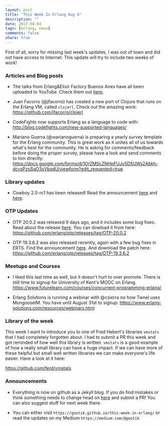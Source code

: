 ```yaml
---
layout: post
title: "This Week In Erlang Aug 4"
description: ""
date: 2017-08-04
tags: [erlang, news]
comments: false
share: true
---
```


First of all, sorry for missing last week's updates, I was out of town and did
not have access to Internet. This update will try to include two weeks of work!

### Articles and Blog posts
 * The talks from Erlang&Elixir Factory Buenos Aires have all been uploaded to
 YouTube. Check them out [here](https://www.youtube.com/playlist?list=PLWbHc_FXPo2gZTX5oTYvIqTtKvS6WNNq8).

 * Juan Facorro (@jfacorro) has created a new port of Clojure that runs on the Erlang VM, called `clojerl`. Check out the amazing work: https://github.com/jfacorro/clojerl

 * CodeFights now supports Erlang as a language to code with: http://blog.codefights.com/new-supported-languages/

 * Mariano Guerra (@warianoguerra) is preparing a yearly survey template for the Erlang community. This is great work as it unites all of us towards what's best for the community. He is asking for comments/feedback before doing the proper survey, please have a look and send comments to him directly: https://docs.google.com/forms/d/1OrZMScZNHpFUJv5D5UWs2Abkh-dcvsPzsSqO3xVkqdU/viewform?edit_requested=true

### Library updates
 * Cowboy 2.0-rc1 has been released! Read the announcement
  [here](https://ninenines.eu/articles/cowboy-2.0.0-rc.1/) and
  [here](https://groups.google.com/forum/#!topic/erlang-programming/3xqdWJTbR8k).

### OTP Updates
 * OTP 20.0.2 was released 9 days ago, and it includes some bug fixes. Read about the release [here](https://groups.google.com/forum/#!topic/erlang-programming/CTJ4-l1nTfc). You can dowload it from here: https://github.com/erlang/otp/releases/tag/OTP-20.0.2

 * OTP 19.3.6.2 was also released recently, again with a few bug fixes in ERTS. Find the announcement [here](https://groups.google.com/forum/#!topic/erlang-programming/skeg-6fRaOc). And download the patch here: https://github.com/erlang/otp/releases/tag/OTP-19.3.6.2

### Meetups and Courses
 * I liked this last time as well, but it doesn't hurt to over promote. There is still time to signup for University of Kent's MOOC on Erlang. https://www.futurelearn.com/courses/concurrent-programming-erlang/

 * Erlang Solutions is running a webinar with @csierra no how Twnel uses MongooseIM. You have until August 31st to signup: https://www.erlang-solutions.com/resources/webinars.html

### Library of the week
This week I want to introduce you to one of Fred Hebert's libraries `vmstats` that I had completely forgotten about. I had to submit a PR this week and got reminded of how well this library is written. `vmstats` is a good example of how a really small library can have a huge impact. If we can have more of these helpful but small well written libraries we can make everyone's life easier. Have a look at it here:

https://github.com/ferd/vmstats

### Announcements
 * Everything is now on github as a Jekyll blog. If you do find mistakes or think something needs to change head on [here]() and submit a PR! You can also suggest stuff for next week there.

 * You can either visit `https://gootik.github.io/this-week-in-erlang/` or read the updates on my Medium `https://medium.com/@gootik`